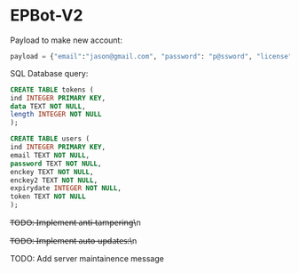 # EPBot-V2

Payload to make new account:
```Python
payload = {"email":"jason@gmail.com", "password": "p@ssword", "license": "ikAWYTeMN7KftBHEkdbNto8ykSCtXJnL"}
```

SQL Database query:
```sql
CREATE TABLE tokens (
ind INTEGER PRIMARY KEY,
data TEXT NOT NULL,
length INTEGER NOT NULL
);

CREATE TABLE users (
ind INTEGER PRIMARY KEY,
email TEXT NOT NULL,
password TEXT NOT NULL,
enckey TEXT NOT NULL,
enckey2 TEXT NOT NULL,
expirydate INTEGER NOT NULL,
token TEXT NOT NULL
);
```

T̶O̶D̶O̶:̶ ̶I̶m̶p̶l̶e̶m̶e̶n̶t̶ ̶a̶n̶t̶i̶-̶t̶a̶m̶p̶e̶r̶i̶n̶g̶\n

T̶O̶D̶O̶:̶ ̶I̶m̶p̶l̶e̶m̶e̶n̶t̶ ̶a̶u̶t̶o̶-̶u̶p̶d̶a̶t̶e̶s̶:̶\n

TODO: Add server maintainence message
